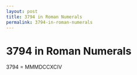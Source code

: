 ```yaml
---
layout: post
title: 3794 in Roman Numerals
permalink: 3794-in-roman-numerals
---
```


# 3794 in Roman Numerals

3794 = MMMDCCXCIV

